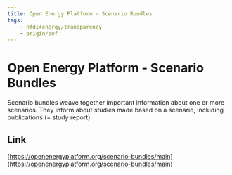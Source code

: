 ```yaml
---
title: Open Energy Platform - Scenario Bundles
tags:
    - nfdi4energy/transparency
    - origin/oef
---
```

# Open Energy Platform - Scenario Bundles
Scenario bundles weave together important information about one or more scenarios. They inform about studies made based on a scenario, including publications (= study report).

## Link
[https://openenergyplatform.org/scenario-bundles/main](https://openenergyplatform.org/scenario-bundles/main)